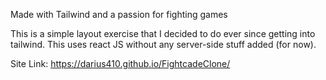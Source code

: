 Made with Tailwind and a passion for fighting games

This is a simple layout exercise that I decided to do ever since getting into tailwind. This uses react JS without any server-side stuff added (for now).

Site Link: https://darius410.github.io/FightcadeClone/
